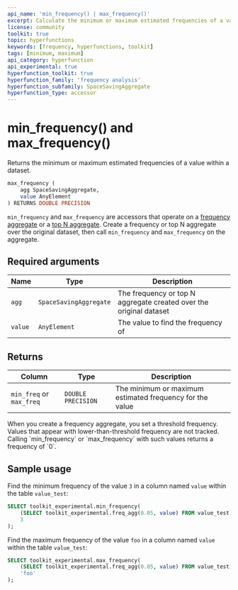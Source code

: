 ```yaml
---
api_name: 'min_frequency() | max_frequency()'
excerpt: Calculate the minimum or maximum estimated frequencies of a value from a frequency aggregate
license: community
toolkit: true
topic: hyperfunctions
keywords: [frequency, hyperfunctions, toolkit]
tags: [minimum, maximum]
api_category: hyperfunction
api_experimental: true
hyperfunction_toolkit: true
hyperfunction_family: 'frequency analysis'
hyperfunction_subfamily: SpaceSavingAggregate
hyperfunction_type: accessor
---
```


# min_frequency() and max_frequency() <tag type="toolkit" content="Toolkit" /><tag type="experimental" content="Experimental" />
Returns the minimum or maximum estimated frequencies of a value within a
dataset.
```sql
max_frequency (
    agg SpaceSavingAggregate,
    value AnyElement
) RETURNS DOUBLE PRECISION
```

`min_frequency` and `max_frequency` are accessors that operate on a
[frequency aggregate][freq_agg] or a [top N aggregate][topn_agg]. Create a
frequency or top N aggregate over the original dataset, then call
`min_frequency` and `max_frequency` on the aggregate.

## Required arguments

|Name|Type|Description|
|-|-|-|
|`agg`|`SpaceSavingAggregate`|The frequency or top N aggregate created over the original dataset|
|`value`|`AnyElement`|The value to find the frequency of|

## Returns

|Column|Type|Description|
|-|-|-|
|`min_freq` or `max_freq`|`DOUBLE PRECISION`|The minimum or maximum estimated frequency for the value|

<highlight type="note">
When you create a frequency aggregate, you set a threshold frequency. Values
that appear with lower-than-threshold frequency are not tracked. Calling
`min_frequency` or `max_frequency` with such values returns a frequency of `0`.
</highlight>

## Sample usage
Find the minimum frequency of the value `3` in a column named `value` within the
table `value_test`:
```sql
SELECT toolkit_experimental.min_frequency(
    (SELECT toolkit_experimental.freq_agg(0.05, value) FROM value_test),
    3
);
```

Find the maximum frequency of the value `foo` in a column named `value` within
the table `value_test`:
```sql
SELECT toolkit_experimental.max_frequency(
    (SELECT toolkit_experimental.freq_agg(0.05, value) FROM value_test),
    'foo'
);
```

[freq_agg]: /hyperfunctions/frequency-analysis/freq_agg/
[topn_agg]: /hyperfunctions/frequency-analysis/topn_agg/
